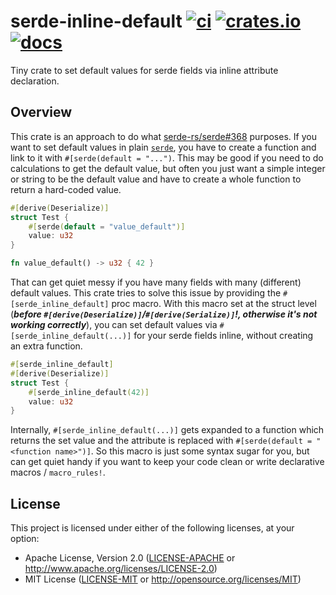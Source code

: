 # serde-inline-default [![ci](https://github.com/ByteDream/serde-inline-default/actions/workflows/ci.yml/badge.svg)](https://github.com/ByteDream/serde-inline-default/actions/workflows/ci.yml) [![crates.io](https://img.shields.io/crates/v/serde-inline-default)](https://crates.io/crates/serde-inline-default) [![docs](https://img.shields.io/docsrs/serde-inline-default)](https://docs.rs/serde-inline-default/latest/serde_inline_default/)

Tiny crate to set default values for serde fields via inline attribute declaration.

## Overview

This crate is an approach to do what [serde-rs/serde#368](https://github.com/serde-rs/serde/issues/368) purposes.
If you want to set default values in plain [`serde`](https://serde.rs/), you have to create a function and link to it with `#[serde(default = "...")`.
This may be good if you need to do calculations to get the default value, but often you just want a simple integer or string to be the default value and have to create a whole function to return a hard-coded value.
```rust
#[derive(Deserialize)]
struct Test {
    #[serde(default = "value_default")]
    value: u32
}

fn value_default() -> u32 { 42 }
```

That can get quiet messy if you have many fields with many (different) default values.
This crate tries to solve this issue by providing the `#[serde_inline_default]` proc macro.
With this macro set at the struct level (_**before `#[derive(Deserialize)]`/`#[derive(Serialize)]`!, otherwise it's not working correctly**_), you can set default values via `#[serde_inline_default(...)]` for your serde fields inline, without creating an extra function.

```rust
#[serde_inline_default]
#[derive(Deserialize)]
struct Test {
    #[serde_inline_default(42)]
    value: u32
}
```

Internally, `#[serde_inline_default(...)]` gets expanded to a function which returns the set value and the attribute is replaced with `#[serde(default = "<function name>")]`.
So this macro is just some syntax sugar for you, but can get quiet handy if you want to keep your code clean or write declarative macros / `macro_rules!`.

## License

This project is licensed under either of the following licenses, at your option:

- Apache License, Version 2.0 ([LICENSE-APACHE](LICENSE-APACHE) or <http://www.apache.org/licenses/LICENSE-2.0>)
- MIT License ([LICENSE-MIT](LICENSE-MIT) or <http://opensource.org/licenses/MIT>)

